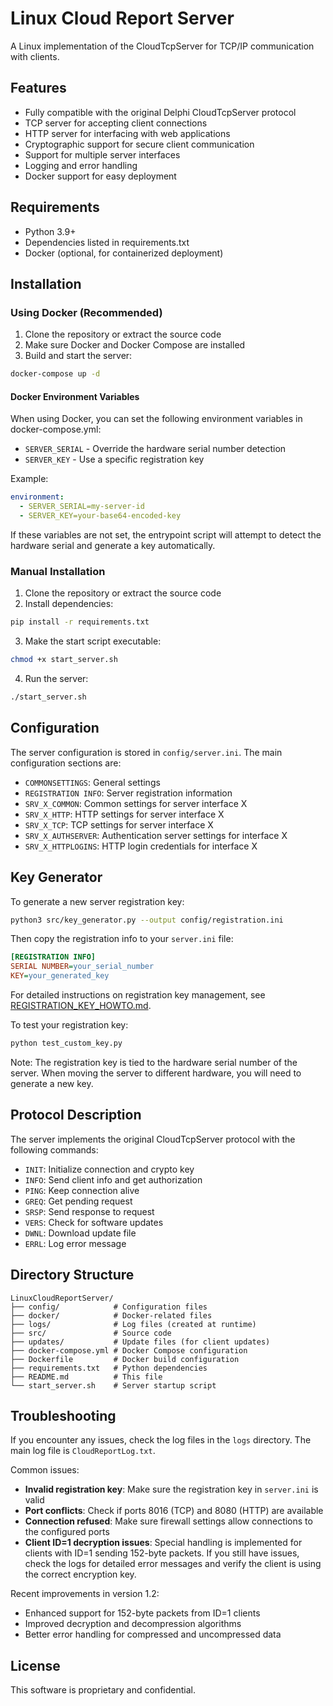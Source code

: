 # Linux Cloud Report Server

A Linux implementation of the CloudTcpServer for TCP/IP communication with clients.

## Features

- Fully compatible with the original Delphi CloudTcpServer protocol
- TCP server for accepting client connections
- HTTP server for interfacing with web applications
- Cryptographic support for secure client communication
- Support for multiple server interfaces
- Logging and error handling
- Docker support for easy deployment

## Requirements

- Python 3.9+
- Dependencies listed in requirements.txt
- Docker (optional, for containerized deployment)

## Installation

### Using Docker (Recommended)

1. Clone the repository or extract the source code
2. Make sure Docker and Docker Compose are installed
3. Build and start the server:

```bash
docker-compose up -d
```

#### Docker Environment Variables

When using Docker, you can set the following environment variables in docker-compose.yml:

- `SERVER_SERIAL` - Override the hardware serial number detection
- `SERVER_KEY` - Use a specific registration key

Example:
```yaml
environment:
  - SERVER_SERIAL=my-server-id
  - SERVER_KEY=your-base64-encoded-key
```

If these variables are not set, the entrypoint script will attempt to detect the hardware serial and generate a key automatically.

### Manual Installation

1. Clone the repository or extract the source code
2. Install dependencies:

```bash
pip install -r requirements.txt
```

3. Make the start script executable:

```bash
chmod +x start_server.sh
```

4. Run the server:

```bash
./start_server.sh
```

## Configuration

The server configuration is stored in `config/server.ini`. The main configuration sections are:

- `COMMONSETTINGS`: General settings
- `REGISTRATION INFO`: Server registration information
- `SRV_X_COMMON`: Common settings for server interface X
- `SRV_X_HTTP`: HTTP settings for server interface X
- `SRV_X_TCP`: TCP settings for server interface X
- `SRV_X_AUTHSERVER`: Authentication server settings for interface X
- `SRV_X_HTTPLOGINS`: HTTP login credentials for interface X

## Key Generator

To generate a new server registration key:

```bash
python3 src/key_generator.py --output config/registration.ini
```

Then copy the registration info to your `server.ini` file:

```ini
[REGISTRATION INFO]
SERIAL NUMBER=your_serial_number
KEY=your_generated_key
```

For detailed instructions on registration key management, see [REGISTRATION_KEY_HOWTO.md](REGISTRATION_KEY_HOWTO.md).

To test your registration key:

```bash
python test_custom_key.py
```

Note: The registration key is tied to the hardware serial number of the server. When moving the server to different hardware, you will need to generate a new key.

## Protocol Description

The server implements the original CloudTcpServer protocol with the following commands:

- `INIT`: Initialize connection and crypto key
- `INFO`: Send client info and get authorization
- `PING`: Keep connection alive
- `GREQ`: Get pending request
- `SRSP`: Send response to request
- `VERS`: Check for software updates
- `DWNL`: Download update file
- `ERRL`: Log error message

## Directory Structure

```
LinuxCloudReportServer/
├── config/            # Configuration files
├── docker/            # Docker-related files
├── logs/              # Log files (created at runtime)
├── src/               # Source code
├── updates/           # Update files (for client updates)
├── docker-compose.yml # Docker Compose configuration
├── Dockerfile         # Docker build configuration
├── requirements.txt   # Python dependencies
├── README.md          # This file
└── start_server.sh    # Server startup script
```

## Troubleshooting

If you encounter any issues, check the log files in the `logs` directory. The main log file is `CloudReportLog.txt`.

Common issues:

- **Invalid registration key**: Make sure the registration key in `server.ini` is valid
- **Port conflicts**: Check if ports 8016 (TCP) and 8080 (HTTP) are available
- **Connection refused**: Make sure firewall settings allow connections to the configured ports
- **Client ID=1 decryption issues**: Special handling is implemented for clients with ID=1 sending 152-byte packets. If you still have issues, check the logs for detailed error messages and verify the client is using the correct encryption key.

Recent improvements in version 1.2:
- Enhanced support for 152-byte packets from ID=1 clients
- Improved decryption and decompression algorithms
- Better error handling for compressed and uncompressed data

## License

This software is proprietary and confidential. 